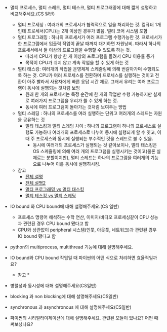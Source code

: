 * 멀티 프로세스, 멀티 스레드, 멀티 테스크, 멀티 프로그래밍에 대해 짧게 설명하고 비교해주세요.(CS 일반)
  * 멀티 프로세싱 : 여러개의 프로세서가 협력적으로 일을 처리하는 것. 컴퓨터 1개인데 프로세서(CPU)는 2개 이상인 경우가 많음. 멀티 코어 시스템 포함
  * 멀티 프로그래밍 : 하나의 프로세서가 여러 프로그램 수행가능한 것. 프로세서가 한 프로그램에서 입출력 작업이 끝날 때까지 대기하면 자원낭비. 따라서 하나의 프로세서에서 둘 이상의 프로그램을 수행할 수 있도록 하는 것. 
    * 따라서 CPU가 항상 한 개 이상의 프로그램을 돌려서 CPU 이용률 증가
    * 목적이 CPU가 쉬지 않고 계속 작업을 할 수 있게 하는 것
  * 멀티 태스킹: 여러개의 작업을 운영체제 스케줄링에 의해 번갈아가며 수행되도록 하는 것. CPU가 여러 프로세스를 전환하며 프로세스를 실행하는 것이고 전환이 아주 빨라서 사용자에게 빠른 응답 시간 제공. 그래서 우리는 여러 프로그램이 동시에 실행되는 것처럼 보임
    * 원래 한 개의 프로세서는 특정 순간에 한 개의 작업만 수행 가능하지만 실제로 여러가지 프로그램을 우리가 쓸 수 있게 하는 것.
    * 동시에 여러 프로그램이 돌아가는 것처럼 보여주는 방법
  * 멀티 스레딩 : 하나의 프로세스를 여러 실행하는 단위고 여러개의 스레드는 자원을 공유하는 것
    * 멀티 테스킹과 멀티 스레딩 차이 : 하나의 프로그램이 하나의 프로세스로 실행도 가능하나 여러개의 프로세스로 나누어 동시에 실행되게 할 수 잇고, 이때 주 프로세스와 동시에 실행되는 부수적인 것을 스레드로 볼 수 있음. 
      * 동시에 여러개의 프로세스가 실행되는 것 같아보이나, 멀티 태스킹은 OS 스케쥴링에 의해 여러 개의 프로그램을 실행시키는 것이고(물론 실제로는 분할이지만), 멀티 스레드는 하나의 프로그램을 여러개의 기능으로 나누어 이를 동시에 실행히시킴.
  * 참고
    * [전체 설명](https://velog.io/@chy0428/OS-%EB%A9%80%ED%8B%B0%ED%94%84%EB%A1%9C%EA%B7%B8%EB%9E%98%EB%B0%8D-%EB%A9%80%ED%8B%B0%ED%94%84%EB%A1%9C%EC%84%B8%EC%8B%B1)
    * [전체 설명2](https://sorjfkrh5078.tistory.com/56)
    * [멀티 프로그래밍 vs 멀티 태스킹](https://luv-n-interest.tistory.com/430)
    * [멀티 테스킹 vs 멀티 스레딩](https://skmagic.tistory.com/261)  
    
* IO bound 와 CPU bound에 대해 설명해주세요.(CS 일반)
  * 프로세스 명령어 해석하는 수학 연산, 이미지/비디오 프로세싱같이 CPU 성능과 관련된 경우 CPU bound 됐다고 함
  * CPU와 상관없이 peripheral 시스템(인풋, 아웃풋, 네트워크)과 관련된 경우 IO bound 됐다고 함
  
* python의 multiprocess, multithread 기능에 대해 설명해주세요.
* IO bound와 CPU bound 작업일 때 파이썬의 어떤 식으로 처리하면 효율적일까요?
  * 참고
    *  
* 병렬성과 동시성에 대해 설명해주세요(CS일반)
* blocking 과 non blocking에 대해 설명해주세요(CS일반)
* synchronous 과 asynchronous 에 대해 설명해주세요(CS일반)
* 파이썬의 시리얼라이제이션에 대해 설명해주세요. 관련된 모듈이 있나요? 어떤 때 써보셨나요?
